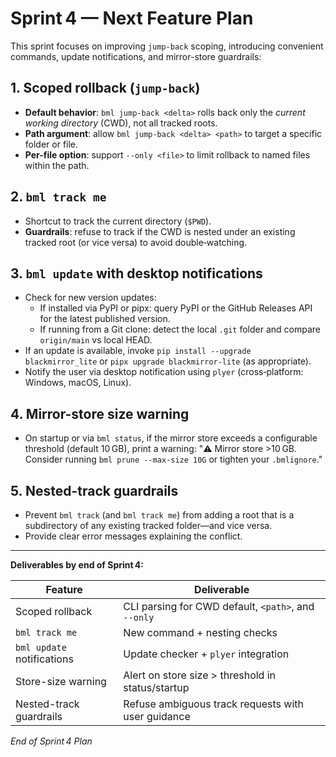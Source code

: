 # Sprint 4 — Next Feature Plan

This sprint focuses on improving `jump-back` scoping, introducing convenient commands, update notifications, and mirror-store guardrails:

## 1. Scoped rollback (`jump-back`)

- **Default behavior**: `bml jump-back <delta>` rolls back only the _current working directory_ (CWD), not all tracked roots.
- **Path argument**: allow `bml jump-back <delta> <path>` to target a specific folder or file.
- **Per-file option**: support `--only <file>` to limit rollback to named files within the path.

## 2. `bml track me`

- Shortcut to track the current directory (`$PWD`).
- **Guardrails**: refuse to track if the CWD is nested under an existing tracked root (or vice versa) to avoid double‑watching.

## 3. `bml update` with desktop notifications

- Check for new version updates:
  - If installed via PyPI or pipx: query PyPI or the GitHub Releases API for the latest published version.
  - If running from a Git clone: detect the local `.git` folder and compare `origin/main` vs local HEAD.
- If an update is available, invoke `pip install --upgrade blackmirror_lite` or `pipx upgrade blackmirror-lite` (as appropriate).
- Notify the user via desktop notification using `plyer` (cross‑platform: Windows, macOS, Linux).

## 4. Mirror-store size warning

- On startup or via `bml status`, if the mirror store exceeds a configurable threshold (default 10 GB), print a warning:
  "⚠️ Mirror store >10 GB. Consider running `bml prune --max-size 10G` or tighten your `.bmlignore`."

## 5. Nested-track guardrails

- Prevent `bml track` (and `bml track me`) from adding a root that is a subdirectory of any existing tracked folder—and vice versa.
- Provide clear error messages explaining the conflict.

---

**Deliverables by end of Sprint 4:**

| Feature                     | Deliverable                                          |
| --------------------------- | ---------------------------------------------------- |
| Scoped rollback             | CLI parsing for CWD default, `<path>`, and `--only`  |
| `bml track me`              | New command + nesting checks                         |
| `bml update` notifications   | Update checker + `plyer` integration                 |
| Store-size warning          | Alert on store size > threshold in status/startup    |
| Nested-track guardrails     | Refuse ambiguous track requests with user guidance   |

*End of Sprint 4 Plan*